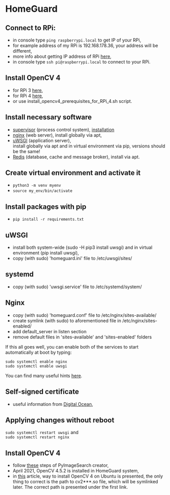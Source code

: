 # HomeGuard

## Connect to RPi:
  * in console type `ping raspberrypi.local` to get IP of your RPi,
  * for example address of my RPi is 192.168.178.36, your address will be different,
  * more info about getting IP address of RPi [here](https://www.raspberrypi.org/documentation/remote-access/ip-address.md),
  * in console type `ssh pi@raspberrypi.local` to connect to your RPi.
  
## Install OpenCV 4
  * for RPi 3 [here](https://www.pyimagesearch.com/2018/09/26/install-opencv-4-on-your-raspberry-pi/),
  * for RPi 4 [here](https://www.pyimagesearch.com/2019/09/16/install-opencv-4-on-raspberry-pi-4-and-raspbian-buster/),
  * or use install_opencv4_prerequisites_for_RPi_4.sh script.
  
## Install necessary software
 * [supervisor](http://supervisord.org/index.html) (process control system), [installation](https://cavelab.dev/wiki/Raspberry_Pi_IoT_setup#Supervisor)
 * [nginx](https://www.raspberrypi.org/documentation/remote-access/web-server/nginx.md) (web server), install globally via apt,  
 * [uWSGI](https://uwsgi-docs.readthedocs.io/en/latest/) (application server),   
   install globally via apt and in virtual environment via pip, versions should be the same!
 * [Redis](https://redis.io/) (database, cache and message broker), install via apt.
 
## Create virtual environment and activate it
  * `python3 -m venv myenv`
  * `source my_env/bin/activate`

## Install packages with pip
  * `pip install -r requirements.txt`

## uWSGI
  * install both system-wide (sudo -H pip3 install uwsgi) and in virtual environment (pip install uwsgi),  
  * copy (with sudo) 'homeguard.ini' file to /etc/uwsgi/sites/  

## systemd
  * copy (with sudo) 'uwsgi.service' file to /etc/systemd/system/  

## Nginx
  * copy (with sudo) 'homeguard.conf' file to /etc/nginx/sites-available/
  * create symlink (with sudo) to aforementioned file in /etc/nginx/sites-enabled/
  * add default_server in listen section
  * remove default files in 'sites-available' and 'sites-enabled' folders  

If this all goes well, you can enable both of the services to start automatically at boot by typing:

    sudo systemctl enable nginx
    sudo systemctl enable uwsgi
You can find many useful hints [here](https://www.digitalocean.com/community/tutorials/how-to-serve-django-applications-with-uwsgi-and-nginx-on-ubuntu-16-04).  

## Self-signed certificate
  * useful information from [Digital Ocean](https://www.digitalocean.com/community/tutorials/how-to-create-a-self-signed-ssl-certificate-for-nginx-in-ubuntu-18-04),

## Applying changes without reboot
  ```sudo systemctl restart uwsgi```  and  
  ```sudo systemctl restart nginx```

## Install OpenCV 4
  * follow [these](https://www.pyimagesearch.com/2019/09/16/install-opencv-4-on-raspberry-pi-4-and-raspbian-buster/) steps of PyImageSearch creator,
  * April 2021, OpenCV 4.5.2 is installed in HomeGuard system,
  * in [this](https://www.pyimagesearch.com/2018/08/15/how-to-install-opencv-4-on-ubuntu/) article, way to install OpenCV 4 on Ubuntu is presented,
  the only thing to correct is the path to cv2***.so file, which will be symlinked later. The correct path is presented under the first link.